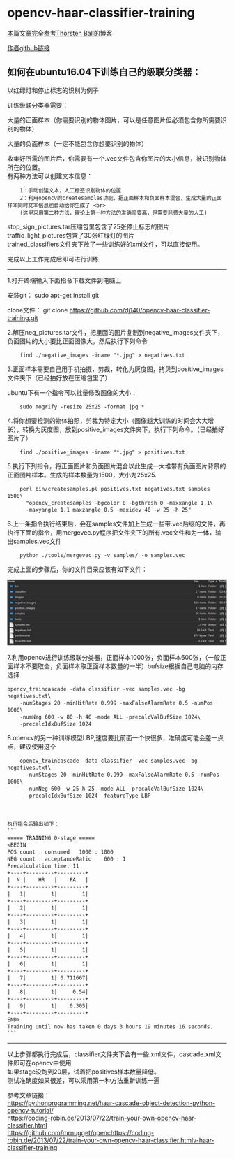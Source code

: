 # opencv-haar-classifier-training 
[本篇文章完全参考Thorsten Ball的博客](http://coding-robin.de/2013/07/22/train-your-own-opencv-haar-classifier.html)

[作者github链接](https://github.com/mrnugget/opencv-haar-classifier-training.git)
## 如何在ubuntu16.04下训练自己的级联分类器：

以红绿灯和停止标志的识别为例子

训练级联分类器需要：

大量的正面样本（你需要识别的物体图片，可以是任意图片但必须包含你所需要识别的物体）

大量的负面样本（一定不能包含你想要识别的物体）

收集好所需的图片后，你需要有一个.vec文件包含你图片的大小信息，被识别物体所在的位置。<br>
有两种方法可以创建文本信息：

		1：手动创建文本，人工标签识别物体的位置
		2：利用opencv的createsamples功能，把正面样本和负面样本混合，生成大量的正面样本同时文本信息也自动给你生成了 <br>
		(这里采用第二种方法，理论上第一种方法的准确率要高，但需要耗费大量的人工)

stop_sign_pictures.tar压缩包里包含了25张停止标志的图片 <br>
traffic_light_pictures包含了30张红绿灯的图片 <br>
trained_classifiers文件夹下放了一些训练好的xml文件，可以直接使用。<br>

完成以上工作完成后即可进行训练

--------------------------------------
1.打开终端输入下面指令下载文件到电脑上

安装git：
		sudo apt-get install git

clone文件：
		git clone https://github.com/dj140/opencv-haar-classifier-training.git



2.解压neg_pictures.tar文件，把里面的图片复制到negative_images文件夹下，负面图片的大小要比正面图像大，然后执行下列命令
 
 
		find ./negative_images -iname "*.jpg" > negatives.txt

3.正面样本需要自己用手机拍摄，剪裁，转化为灰度图，拷贝到positive_images文件夹下（已经拍好放在压缩包里了）

ubuntu下有一个指令可以批量修改图像的大小：

		sudo mogrify -resize 25x25 -format jpg *

4.将你想要检测的物体拍照，剪裁为特定大小（图像越大训练的时间会大大增长），转换为灰度图，放到positive_images文件夹下，执行下列命令。（已经拍好图片了）

		find ./positive_images -iname "*.jpg" > positives.txt


5.执行下列指令，将正面图片和负面图片混合以此生成一大堆带有负面图片背景的正面图片样本。生成的样本数量为1500，大小为25x25.

		perl bin/createsamples.pl positives.txt negatives.txt samples 1500\
   		  "opencv_createsamples -bgcolor 0 -bgthresh 0 -maxxangle 1.1\
   		  -maxyangle 1.1 maxzangle 0.5 -maxidev 40 -w 25 -h 25"




6.上一条指令执行结束后，会在samples文件加上生成一些带.vec后缀的文件，再执行下面的指令，用mergevec.py程序把文件夹下的所有.vec文件和为一体，输出samples.vec文件

		python ./tools/mergevec.py -v samples/ -o samples.vec


完成上面的步骤后，你的文件目录应该有如下文件：

![image](https://github.com/dj140/opencv-haar-classifier-training/raw/master/images/file.png)



7.利用opencv进行训练级联分类器，正面样本1000张，负面样本600张，（一般正面样本不要取全，负面样本取正面样本数量的一半）bufsize根据自己电脑的内存选择

	opencv_traincascade -data classifier -vec samples.vec -bg negatives.txt\
	    -numStages 20 -minHitRate 0.999 -maxFalseAlarmRate 0.5 -numPos 1000\
	    -numNeg 600 -w 80 -h 40 -mode ALL -precalcValBufSize 1024\
	    -precalcIdxBufSize 1024

   
   




8.opencv的另一种训练模型LBP,速度要比前面一个快很多，准确度可能会差一点点，建议使用这个

		opencv_traincascade -data classifier -vec samples.vec -bg negatives.txt\
   		  -numStages 20 -minHitRate 0.999 -maxFalseAlarmRate 0.5 -numPos 1000\
   		  -numNeg 600 -w 25-h 25 -mode ALL -precalcValBufSize 1024\
   		  -precalcIdxBufSize 1024 -featureType LBP



	执行指令后输出如下：
	```
	===== TRAINING 0-stage =====
	<BEGIN
	POS count : consumed   1000 : 1000
	NEG count : acceptanceRatio    600 : 1
	Precalculation time: 11
	+----+---------+---------+
	|  N |    HR   |    FA   |
	+----+---------+---------+
	|   1|        1|        1|
	+----+---------+---------+
	|   2|        1|        1|
	+----+---------+---------+
	|   3|        1|        1|
	+----+---------+---------+
	|   4|        1|        1|
	+----+---------+---------+
	|   5|        1|        1|
	+----+---------+---------+
	|   6|        1|        1|
	+----+---------+---------+
	|   7|        1| 0.711667|
	+----+---------+---------+
	|   8|        1|     0.54|
	+----+---------+---------+
	|   9|        1|    0.305|
	+----+---------+---------+
	END>
	Training until now has taken 0 days 3 hours 19 minutes 16 seconds.
	```
--------------------------------
以上步骤都执行完成后，classifier文件夹下会有一些.xml文件，cascade.xml文件即可在opencv中使用<br>
如果stage没跑到20层，试着把positives样本数量降低。<br>
测试准确度如果很差，可以采用第一种方法重新训练一遍

参考文章链接：<br>
https://pythonprogramming.net/haar-cascade-object-detection-python-opencv-tutorial/ <br>
https://coding-robin.de/2013/07/22/train-your-own-opencv-haar-classifier.html <br>
https://github.com/mrnugget/openchttps://coding-robin.de/2013/07/22/train-your-own-opencv-haar-classifier.htmlv-haar-classifier-training

